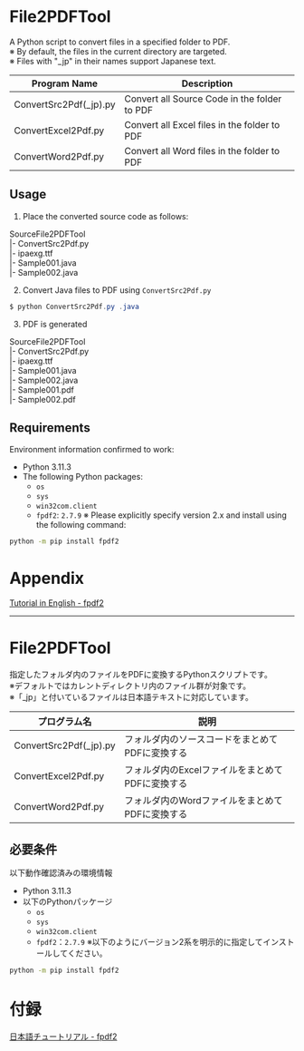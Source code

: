 # File2PDFTool  
A Python script to convert files in a specified folder to PDF.  
※ By default, the files in the current directory are targeted.   
※ Files with "_jp" in their names support Japanese text.  

| Program Name           | Description                                           |
|------------------------|-------------------------------------------------------|
| ConvertSrc2Pdf(_jp).py      | Convert all Source Code in the folder to PDF          |
| ConvertExcel2Pdf.py    | Convert all Excel files in the folder to PDF          |
| ConvertWord2Pdf.py     | Convert all Word files in the folder to PDF           |

## Usage
1. Place the converted source code as follows:  

SourceFile2PDFTool  
|- ConvertSrc2Pdf.py  
|- ipaexg.ttf  
|- Sample001.java  
|- Sample002.java  

2. Convert Java files to PDF using ```ConvertSrc2Pdf.py```  

```powershell
$ python ConvertSrc2Pdf.py .java
```

3. PDF is generated

SourceFile2PDFTool  
|- ConvertSrc2Pdf.py  
|- ipaexg.ttf  
|- Sample001.java  
|- Sample002.java  
|- Sample001.pdf  
|- Sample002.pdf  

## Requirements  
Environment information confirmed to work:  
- Python 3.11.3
- The following Python packages:
  - `os`
  - `sys`  
  - `win32com.client`
  - `fpdf2`: `2.7.9`
※ Please explicitly specify version 2.x and install using the following command:
```bash
python -m pip install fpdf2    
```

# Appendix
[Tutorial in English - fpdf2](https://py-pdf.github.io/fpdf2/Tutorial.html)

---

# File2PDFTool  
指定したフォルダ内のファイルをPDFに変換するPythonスクリプトです。  
※デフォルトではカレントディレクトリ内のファイル群が対象です。  
※「_jp」と付いているファイルは日本語テキストに対応しています。  

|プログラム名|説明|
|---|---|
|ConvertSrc2Pdf(_jp).py      | フォルダ内のソースコードをまとめてPDFに変換する|
|ConvertExcel2Pdf.py|フォルダ内のExcelファイルをまとめてPDFに変換する|
|ConvertWord2Pdf.py|フォルダ内のWordファイルをまとめてPDFに変換する|
  


## 必要条件  
以下動作確認済みの環境情報  
- Python 3.11.3
- 以下のPythonパッケージ
  - `os`
  - `sys`
  - `win32com.client`
  - `fpdf2`：`2.7.9`
※以下のようにバージョン2系を明示的に指定してインストールしてください。
```bash
python -m pip install fpdf2    
```

# 付録  
[日本語チュートリアル - fpdf2](https://py-pdf.github.io/fpdf2/Tutorial-ja.html)
